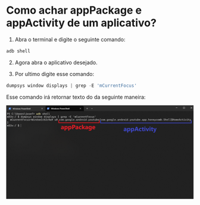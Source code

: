 # Como achar appPackage e appActivity de um aplicativo?

1. Abra o terminal e digite o seguinte comando:

```powershell
adb shell
```

2. Agora abra o aplicativo desejado.

3. Por ultimo digite esse comando:

```powershell
dumpsys window displays | grep -E 'mCurrentFocus'
```

Esse comando irá retornar texto do da seguinte maneira:

![app](/Images/Appium/Appium-Aula2-16.png)
